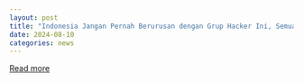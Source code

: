 ```yaml
---
layout: post
title: "Indonesia Jangan Pernah Berurusan dengan Grup Hacker Ini, Semua Negara di Dunia Takut"
date: 2024-08-10
categories: news
---
```


[Read more](https://www.merdeka.com/teknologi/indonesia-jangan-pernah-berurusan-dengan-grup-hacker-ini-semua-negara-di-dunia-takut-175320-mvk.html)
